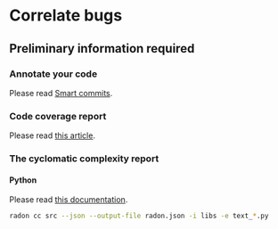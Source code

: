 # Correlate bugs

## Preliminary information required

### Annotate your code

Please read [Smart commits](https://confluence.atlassian.com/fisheye/using-smart-commits-960155400.html).

### Code coverage report

Please read [this article](https://github.com/nilleb/ccguard/blob/master/docs/how%20to%20produce%20code%20coverage%20data.md).

### The cyclomatic complexity report

#### Python

Please read [this documentation](https://radon.readthedocs.io/en/latest/commandline.html#the-cc-command).

```sh
radon cc src --json --output-file radon.json -i libs -e text_*.py
```

